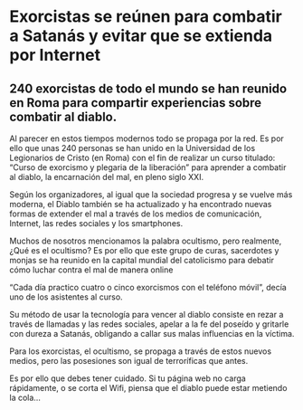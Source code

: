 # Exorcistas se reúnen para combatir a Satanás y evitar que se extienda por Internet #

## 240 exorcistas de todo el mundo se han reunido en Roma para compartir experiencias sobre combatir al diablo. ##

Al parecer en estos tiempos modernos todo se propaga por la red. Es por ello que unas 240 personas se han unido en la Universidad de los Legionarios de Cristo (en Roma) con el fin de realizar un curso titulado: “Curso de exorcismo y plegaria de la liberación” para aprender a combatir al diablo, la encarnación del mal, en pleno siglo XXI.

Según los organizadores, al igual que la sociedad progresa y se vuelve más moderna, el Diablo también se ha actualizado y ha encontrado nuevas formas de extender el mal a través de los medios de comunicación, Internet, las redes sociales y los smartphones.

Muchos de nosotros mencionamos la palabra ocultismo, pero realmente, ¿Qué es el ocultismo? Es por ello que este grupo de curas, sacerdotes y monjas se ha reunido en la capital mundial del catolicismo para debatir cómo luchar contra el mal de manera online

“Cada día practico cuatro o cinco exorcismos con el teléfono móvil”, decía uno de los asistentes al curso.

Su método de usar la tecnología para vencer al diablo consiste en rezar a través de llamadas y las redes sociales, apelar a la fe del poseído y gritarle con dureza a Satanás, obligando a callar sus malas influencias en la víctima.

Para los exorcistas, el ocultismo, se propaga a través de estos nuevos medios, pero las posesiones son igual de terroríficas que antes.

Es por ello que debes tener cuidado. Si tu página web no carga rápidamente, o se corta el Wifi, piensa que el diablo puede estar metiendo la cola…
